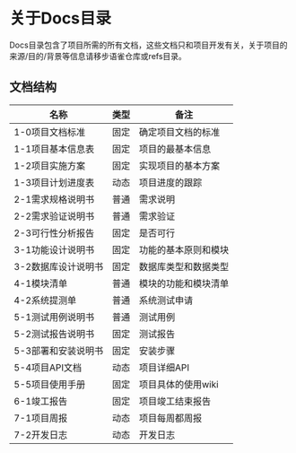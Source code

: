 # 关于Docs目录

Docs目录包含了项目所需的所有文档，这些文档只和项目开发有关，关于项目的来源/目的/背景等信息请移步语雀仓库或refs目录。

## 文档结构

| 名称                | 类型 | 备注                 |
| ------------------- | ---- | -------------------- |
| 1-0项目文档标准     | 固定 | 确定项目文档的标准   |
| 1-1项目基本信息表   | 固定 | 项目的最基本信息     |
| 1-2项目实施方案     | 固定 | 实现项目的基本方案   |
| 1-3项目计划进度表   | 动态 | 项目进度的跟踪       |
| 2-1需求规格说明书   | 普通 | 需求说明             |
| 2-2需求验证说明书   | 普通 | 需求验证             |
| 2-3可行性分析报告   | 固定 | 是否可行             |
| 3-1功能设计说明书   | 固定 | 功能的基本原则和模块 |
| 3-2数据库设计说明书 | 固定 | 数据库类型和数据类型 |
| 4-1模块清单         | 普通 | 模块的功能和模块清单 |
| 4-2系统提测单       | 普通 | 系统测试申请         |
| 5-1测试用例说明书   | 普通 | 测试用例             |
| 5-2测试报告说明书   | 固定 | 测试报告             |
| 5-3部署和安装说明书 | 固定 | 安装步骤             |
| 5-4项目API文档      | 动态 | 项目详细API          |
| 5-5项目使用手册     | 固定 | 项目具体的使用wiki   |
| 6-1竣工报告         | 固定 | 项目竣工结束报告     |
| 7-1项目周报         | 动态 | 项目每周都周报       |
| 7-2开发日志         | 动态 | 开发日志             |